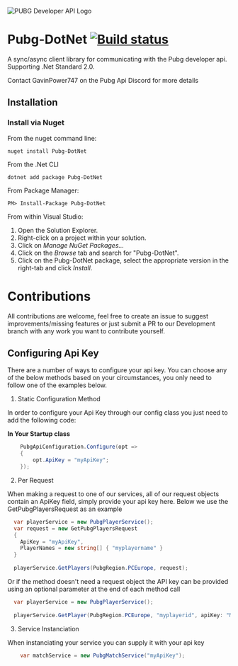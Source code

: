 ![PUBG Developer API Logo](https://d16ehlcspsm2m.cloudfront.net/0.0.39/assets/pubg/logo_large-a7a4f3e0242846f9d0d722ef21ad7729defdf2bac2d04ce82255a2b7b9ec4741.png)


# Pubg-DotNet [![Build status](https://ci.appveyor.com/api/projects/status/w3vk9q4avelqpgcp?svg=true)](https://ci.appveyor.com/project/GavinPower747/pubg-dotnet)

A sync/async client library for communicating with the Pubg developer api. Supporting .Net Standard 2.0.

Contact GavinPower747 on the Pubg Api Discord for more details

## Installation

### Install via Nuget

From the nuget command line:

	nuget install Pubg-DotNet

From the .Net CLI

	dotnet add package Pubg-DotNet 

From Package Manager:

	PM> Install-Package Pubg-DotNet

From within Visual Studio:

1. Open the Solution Explorer.
2. Right-click on a project within your solution.
3. Click on *Manage NuGet Packages...*
4. Click on the *Browse* tab and search for "Pubg-DotNet".
5. Click on the Pubg-DotNet package, select the appropriate version in the right-tab and click *Install*.

# Contributions
All contributions are welcome, feel free to create an issue to suggest improvements/missing features or just submit a PR to our Development branch with any work you want to contribute yourself.

## Configuring Api Key

There are a number of ways to configure your api key. You can choose any of the below methods based on your circumstances, you only need to follow one of the examples below.

1. Static Configuration Method

In order to configure your Api Key through our config class you just need to add the following code:

**In Your Startup class**
```csharp
    PubgApiConfiguration.Configure(opt => 
    {
        opt.ApiKey = "myApiKey";
    });
```

2. Per Request

When making a request to one of our services, all of our request objects contain an ApiKey field, simply provide your api key here. Below we use the GetPubgPlayersRequest as an example

```csharp
  var playerService = new PubgPlayerService();
  var request = new GetPubgPlayersRequest
  {
    ApiKey = "myApiKey",
    PlayerNames = new string[] { "myplayername" }
  }
  
  playerService.GetPlayers(PubgRegion.PCEurope, request);
```

Or if the method doesn't need a request object the API key can be provided using an optional parameter at the end of each method call

```csharp
  var playerService = new PubgPlayerService();
  
  playerService.GetPlayer(PubgRegion.PCEurope, "myplayerid", apiKey: "MyApiKey");
```

3. Service Instanciation

When instanciating your service you can supply it with your api key

```csharp
    var matchService = new PubgMatchService("myApiKey");
```
